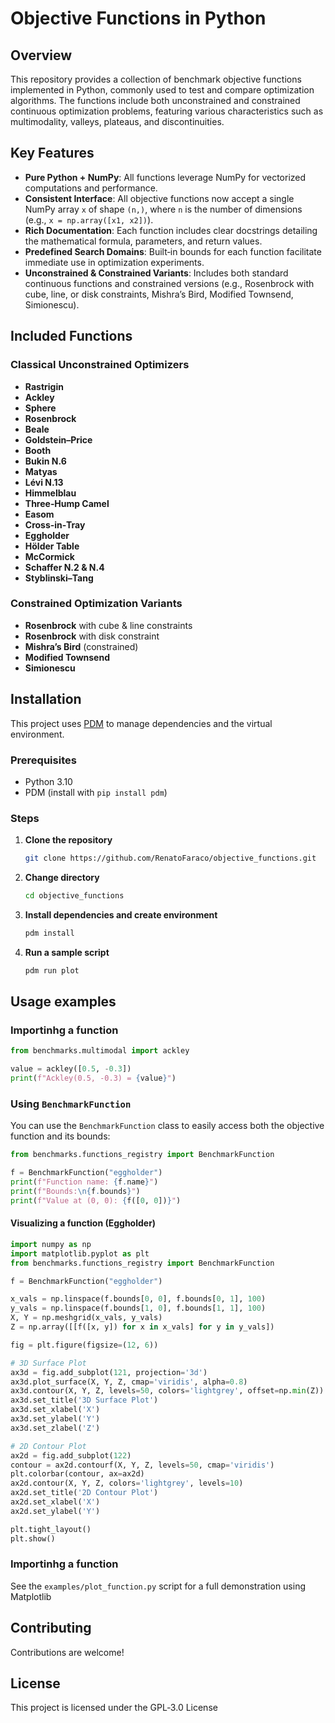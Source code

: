 # Objective Functions in Python
## Overview

This repository provides a collection of benchmark objective functions implemented in Python, commonly used to test and compare optimization algorithms. The functions include both unconstrained and constrained continuous optimization problems, featuring various characteristics such as multimodality, valleys, plateaus, and discontinuities.

## Key Features  
- **Pure Python + NumPy**: All functions leverage NumPy for vectorized computations and performance.  
- **Consistent Interface**: All objective functions now accept a single NumPy array `x` of shape `(n,)`, where `n` is the number of dimensions (e.g., `x = np.array([x1, x2])`).  
- **Rich Documentation**: Each function includes clear docstrings detailing the mathematical formula, parameters, and return values.  
- **Predefined Search Domains**: Built‑in bounds for each function facilitate immediate use in optimization experiments.  
- **Unconstrained & Constrained Variants**: Includes both standard continuous functions and constrained versions (e.g., Rosenbrock with cube, line, or disk constraints, Mishra’s Bird, Modified Townsend, Simionescu).  


## Included Functions  
### Classical Unconstrained Optimizers  
- **Rastrigin**  
- **Ackley**  
- **Sphere**  
- **Rosenbrock**  
- **Beale**  
- **Goldstein–Price**  
- **Booth**  
- **Bukin N.6**  
- **Matyas**  
- **Lévi N.13**  
- **Himmelblau**  
- **Three‑Hump Camel**  
- **Easom**  
- **Cross‑in‑Tray**  
- **Eggholder**  
- **Hölder Table**  
- **McCormick**  
- **Schaffer N.2 & N.4**  
- **Styblinski–Tang** 

### Constrained Optimization Variants  
- **Rosenbrock** with cube & line constraints  
- **Rosenbrock** with disk constraint  
- **Mishra’s Bird** (constrained)  
- **Modified Townsend**  
- **Simionescu**   

## Installation  

This project uses [PDM](https://pdm.fming.dev/latest/) to manage dependencies and the virtual environment.

### Prerequisites

- Python 3.10
- PDM (install with `pip install pdm`)

### Steps

1. **Clone the repository**
   ```bash
   git clone https://github.com/RenatoFaraco/objective_functions.git
   ```

2. **Change directory**
   ```bash
   cd objective_functions
   ```

3. **Install dependencies and create environment**
   ```bash
   pdm install
   ```

4. **Run a sample script**
   ```bash 
   pdm run plot
   ```

## Usage examples

### Importinhg a function

   ```python 
   from benchmarks.multimodal import ackley

   value = ackley([0.5, -0.3])
   print(f"Ackley(0.5, -0.3) = {value}")
   ```

### Using `BenchmarkFunction`

You can use the `BenchmarkFunction` class to easily access both the objective function and its bounds:

   ```python
   from benchmarks.functions_registry import BenchmarkFunction

   f = BenchmarkFunction("eggholder")
   print(f"Function name: {f.name}")
   print(f"Bounds:\n{f.bounds}")
   print(f"Value at (0, 0): {f([0, 0])}")
   ```

#### Visualizing a function (Eggholder)

   ```python
   import numpy as np
   import matplotlib.pyplot as plt
   from benchmarks.functions_registry import BenchmarkFunction

   f = BenchmarkFunction("eggholder")

   x_vals = np.linspace(f.bounds[0, 0], f.bounds[0, 1], 100)
   y_vals = np.linspace(f.bounds[1, 0], f.bounds[1, 1], 100)
   X, Y = np.meshgrid(x_vals, y_vals)
   Z = np.array([[f([x, y]) for x in x_vals] for y in y_vals])

   fig = plt.figure(figsize=(12, 6))

   # 3D Surface Plot
   ax3d = fig.add_subplot(121, projection='3d')
   ax3d.plot_surface(X, Y, Z, cmap='viridis', alpha=0.8)
   ax3d.contour(X, Y, Z, levels=50, colors='lightgrey', offset=np.min(Z))
   ax3d.set_title('3D Surface Plot')
   ax3d.set_xlabel('X')
   ax3d.set_ylabel('Y')
   ax3d.set_zlabel('Z')

   # 2D Contour Plot
   ax2d = fig.add_subplot(122)
   contour = ax2d.contourf(X, Y, Z, levels=50, cmap='viridis')
   plt.colorbar(contour, ax=ax2d)
   ax2d.contour(X, Y, Z, colors='lightgrey', levels=10)
   ax2d.set_title('2D Contour Plot')
   ax2d.set_xlabel('X')
   ax2d.set_ylabel('Y')

   plt.tight_layout()
   plt.show()

   ```

### Importinhg a function

See the `examples/plot_function.py` script for a full demonstration using Matplotlib 

## Contributing

Contributions are welcome! 

## License

This project is licensed under the GPL‑3.0 License